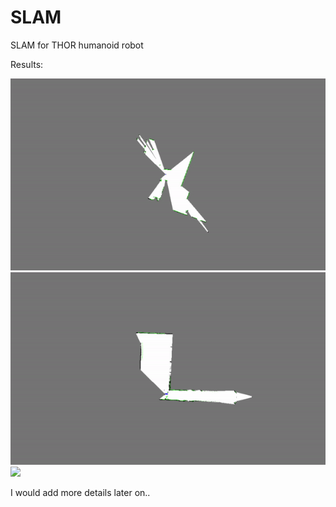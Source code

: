 # SLAM
SLAM for THOR humanoid robot

Results:

![](results/0.gif)
![](results/1.gif)
![](results/0.png)

I would add more details later on..
